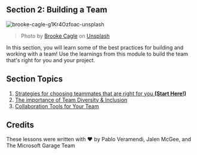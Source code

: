 ## Section 2: Building a Team

![brooke-cagle-g1Kr4Ozfoac-unsplash](https://user-images.githubusercontent.com/87670464/134028805-427622bb-395f-479e-9e00-2c18e5ab4d71.jpg)
>Photo by <a href="https://unsplash.com/@brookecagle?utm_source=unsplash&utm_medium=referral&utm_content=creditCopyText">Brooke Cagle</a> on <a href="https://unsplash.com/s/photos/team-teen?utm_source=unsplash&utm_medium=referral&utm_content=creditCopyText">Unsplash</a>
  
In this section, you will learn some of the best practices for building and working with a team! Use the learnings from this module to build the team that's right for you and your project. 

## Section Topics

1. [Strategies for choosing teammates that are right for you **(Start Here!)**](./1.Choosing-Your-Teammates/README.md)
2. [The importance of Team Diversity & Inclusion](./2.The-Importance-of-Diversity-&-Inclusion/README.md)
3. [Collaboration Tools for Your Team](./3.Team-Collaboration-Tools/README.md)

## Credits
These lessons were written with ❤️ by Pablo Veramendi, Jalen McGee, and The Microsoft Garage Team
